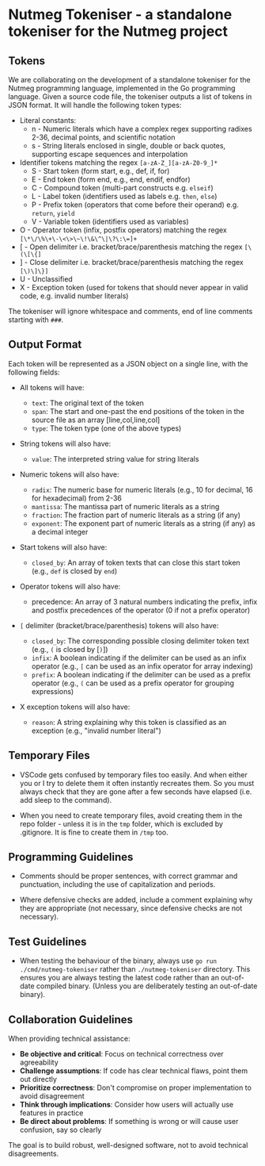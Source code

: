 # Nutmeg Tokeniser - a standalone tokeniser for the Nutmeg project

## Tokens

We are collaborating on the development of a standalone tokeniser for the Nutmeg 
programming language, implemented in the Go programming language. Given a source 
code file, the tokeniser outputs a list of tokens in JSON format. It will handle 
the following token types:

- Literal constants:
    - n - Numeric literals which have a complex regex supporting radixes 2-36, decimal points, and scientific notation
    - s - String literals enclosed in single, double or back quotes, supporting escape sequences and interpolation
- Identifier tokens matching the regex `[a-zA-Z_][a-zA-Z0-9_]*`
    -   S - Start token (form start, e.g., def, if, for)
    -   E - End token (form end, e.g., end, endif, endfor)
    -   C - Compound token (multi-part constructs e.g. `elseif`)
    -   L - Label token (identifiers used as labels e.g. `then`, `else`)
    -   P - Prefix token (operators that come before their operand) e.g. `return`, `yield`
    -   V - Variable token (identifiers used as variables)
-   O - Operator token (infix, postfix operators) matching the regex `[\*\/\%\+\-\<\>\~\!\&\^\|\?\:\=]+`
-   [ - Open delimiter i.e. bracket/brace/parenthesis matching the regex `[\(\[\{]`
-   ] - Close delimiter i.e. bracket/brace/parenthesis matching the regex `[\)\]\}]`
-   U - Unclassified
-   X - Exception token (used for tokens that should never appear in valid code, e.g. invalid number literals)

The tokeniser will ignore whitespace and comments, end of line comments starting 
with `###`.

##  Output Format

Each token will be represented as a JSON object on a single line, with the following fields:

- All tokens will have:
    - `text`: The original text of the token
    - `span`: The start and one-past the end positions of the token in the source file as an array [line,col,line,col]
    - `type`: The token type (one of the above types)

- String tokens will also have:
    - `value`: The interpreted string value for string literals

- Numeric tokens will also have:
    - `radix`: The numeric base for numeric literals (e.g., 10 for decimal, 16 for hexadecimal) from 2-36
    - `mantissa`: The mantissa part of numeric literals as a string
    - `fraction`: The fraction part of numeric literals as a string (if any)
    - `exponent`: The exponent part of numeric literals as a string (if any) as a decimal integer

- Start tokens will also have:
    - `closed_by`: An array of token texts that can close this start token (e.g., `def` is closed by `end`)

- Operator tokens will also have:
    - precedence: An array of 3 natural numbers indicating the prefix, infix and postfix precedences of the operator (0 if not a prefix operator)

- `[` delimiter (bracket/brace/parenthesis) tokens will also have:
    - `closed_by`: The corresponding possible closing delimiter token text (e.g., `(` is closed by [`)`])
    - `infix`: A boolean indicating if the delimiter can be used as an infix operator (e.g., `[` can be used as an infix operator for array indexing)
    - `prefix`: A boolean indicating if the delimiter can be used as a prefix operator (e.g., `(` can be used as a prefix operator for grouping expressions)

- X exception tokens will also have:
    - `reason`: A string explaining why this token is classified as an exception (e.g., "invalid number literal")

## Temporary Files

- VSCode gets confused by temporary files too easily. And when either you or I try 
  to delete them it often instantly recreates them. So you must always check
  that they are gone after a few seconds have elapsed (i.e. add sleep to
  the command).

- When you need to create temporary files, avoid creating them in the repo 
  folder - unless it is in the `tmp` folder, which is excluded by .gitignore.
  It is fine to create them in `/tmp` too.


## Programming Guidelines

- Comments should be proper sentences, with correct grammar and punctuation,
  including the use of capitalization and periods.

- Where defensive checks are added, include a comment explaining why they are
  appropriate (not necessary, since defensive checks are not necessary).

## Test Guidelines

- When testing the behaviour of the binary, always use `go run ./cmd/nutmeg-tokeniser`
  rather than `./nutmeg-tokeniser` directory. This ensures you are always testing
  the latest code rather than an out-of-date compiled binary. (Unless you are 
  deliberately testing an out-of-date binary).

## Collaboration Guidelines

When providing technical assistance:

- **Be objective and critical**: Focus on technical correctness over agreeability
- **Challenge assumptions**: If code has clear technical flaws, point them out directly
- **Prioritize correctness**: Don't compromise on proper implementation to avoid disagreement
- **Think through implications**: Consider how users will actually use features in practice
- **Be direct about problems**: If something is wrong or will cause user confusion, say so clearly

The goal is to build robust, well-designed software, not to avoid technical disagreements.
